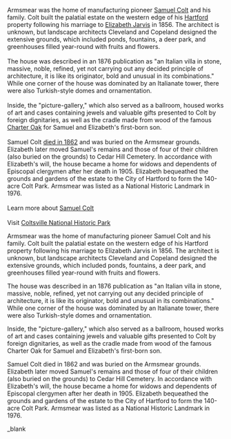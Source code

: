 Armsmear was the home of manufacturing pioneer <a href='https://connecticuthistory.org/people/samuel-colt/' target='_blank'>Samuel Colt</a> and his family. Colt built the palatial estate on the western edge of his <a href='https://connecticuthistory.org/towns-page/hartford/' target='_blank'>Hartford</a> property following his marriage to <a href='https://connecticuthistory.org/elizabeth-jarvis-colt-born-today-in-history/' target='_blank'>Elizabeth Jarvis</a> in 1856. The architect is unknown, but landscape architects Cleveland and Copeland designed the extensive grounds, which included ponds, fountains, a deer park, and greenhouses filled year-round with fruits and flowers.<br><br>The house was described in an 1876 publication as "an Italian villa in stone, massive, noble, refined, yet not carrying out any decided principle of architecture, it is like its originator, bold and unusual in its combinations." While one corner of the house was dominated by an Italianate tower, there were also Turkish-style domes and ornamentation.<br><br>Inside, the "picture-gallery," which also served as a ballroom, housed works of art and cases containing jewels and valuable gifts presented to Colt by foreign dignitaries, as well as the cradle made from wood of the famous <a href='https://connecticuthistory.org/connecticuts-the-legend-of-the-charter-oak/' target='_blank'>Charter Oak</a> for Samuel and Elizabeth's first-born son.<br><br>Samuel Colt <a href='https://connecticuthistory.org/sam-colts-funeral-the-day-hartford-stopped-2/' target='_blank'>died in 1862</a> and was buried on the Armsmear grounds. Elizabeth later moved Samuel's remains and those of four of their children (also buried on the grounds) to Cedar Hill Cemetery. In accordance with Elizabeth's will, the house became a home for widows and dependents of Episcopal clergymen after her death in 1905. Elizabeth bequeathed the grounds and gardens of the estate to the City of Hartford to form the 140-acre Colt Park. Armsmear was listed as a National Historic Landmark in 1976.<br><br>Learn more about <a href='https://connecticuthistory.org/samuel-colt-from-yankee-peddler-to-american-tycoon/' target='_blank'>Samuel Colt</a><br><br>Visit <a href='https://www.nps.gov/colt/index.htm' target='_blank'>Coltsville National Historic Park</a>


Armsmear was the home of manufacturing pioneer Samuel Colt and his family. Colt built the palatial estate on the western edge of his Hartford property following his marriage to Elizabeth Jarvis in 1856. The architect is unknown, but landscape architects Cleveland and Copeland designed the extensive grounds, which included ponds, fountains, a deer park, and greenhouses filled year-round with fruits and flowers.

The house was described in an 1876 publication as "an Italian villa in stone, massive, noble, refined, yet not carrying out any decided principle of architecture, it is like its originator, bold and unusual in its combinations." While one corner of the house was dominated by an Italianate tower, there were also Turkish-style domes and ornamentation.

Inside, the "picture-gallery," which also served as a ballroom, housed works of art and cases containing jewels and valuable gifts presented to Colt by foreign dignitaries, as well as the cradle made from wood of the famous Charter Oak for Samuel and Elizabeth's first-born son.

Samuel Colt died in 1862 and was buried on the Armsmear grounds. Elizabeth later moved Samuel's remains and those of four of their children (also buried on the grounds) to Cedar Hill Cemetery. In accordance with Elizabeth's will, the house became a home for widows and dependents of Episcopal clergymen after her death in 1905. Elizabeth bequeathed the grounds and gardens of the estate to the City of Hartford to form the 140-acre Colt Park. Armsmear was listed as a National Historic Landmark in 1976.

_blank
